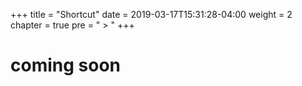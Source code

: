 +++
title = "Shortcut"
date = 2019-03-17T15:31:28-04:00
weight = 2
chapter = true
pre = " > "
+++


# coming soon

